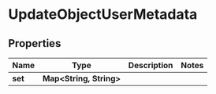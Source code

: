 

# UpdateObjectUserMetadata


## Properties

| Name | Type | Description | Notes |
|------------ | ------------- | ------------- | -------------|
|**set** | **Map&lt;String, String&gt;** |  |  |



